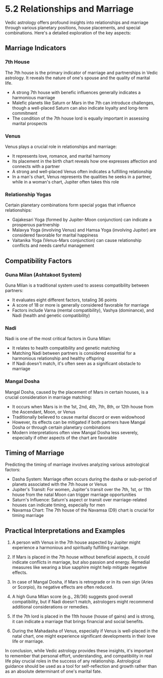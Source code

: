 # 5.2 Relationships and Marriage

Vedic astrology offers profound insights into relationships and marriage through various planetary positions, house placements, and special combinations. Here's a detailed exploration of the key aspects:

## Marriage Indicators

### 7th House

The 7th house is the primary indicator of marriage and partnerships in Vedic astrology. It reveals the nature of one's spouse and the quality of marital life. 

- A strong 7th house with benefic influences generally indicates a harmonious marriage
- Malefic planets like Saturn or Mars in the 7th can introduce challenges, though a well-placed Saturn can also indicate loyalty and long-term commitment
- The condition of the 7th house lord is equally important in assessing marital prospects

### Venus

Venus plays a crucial role in relationships and marriage:

- It represents love, romance, and marital harmony
- Its placement in the birth chart reveals how one expresses affection and connects with a partner
- A strong and well-placed Venus often indicates a fulfilling relationship
- In a man's chart, Venus represents the qualities he seeks in a partner, while in a woman's chart, Jupiter often takes this role

### Relationship Yogas

Certain planetary combinations form special yogas that influence relationships:

- Gajakesari Yoga (formed by Jupiter-Moon conjunction) can indicate a prosperous partnership
- Malavya Yoga (involving Venus) and Hamsa Yoga (involving Jupiter) are considered favorable for marital happiness
- Vaitanika Yoga (Venus-Mars conjunction) can cause relationship conflicts and needs careful management

## Compatibility Factors

### Guna Milan (Ashtakoot System)

Guna Milan is a traditional system used to assess compatibility between partners:

- It evaluates eight different factors, totaling 36 points
- A score of 18 or more is generally considered favorable for marriage
- Factors include Varna (mental compatibility), Vashya (dominance), and Nadi (health and genetic compatibility)

### Nadi

Nadi is one of the most critical factors in Guna Milan:

- It relates to health compatibility and genetic matching
- Matching Nadi between partners is considered essential for a harmonious relationship and healthy offspring
- If Nadi doesn't match, it's often seen as a significant obstacle to marriage

### Mangal Dosha

Mangal Dosha, caused by the placement of Mars in certain houses, is a crucial consideration in marriage matching:

- It occurs when Mars is in the 1st, 2nd, 4th, 7th, 8th, or 12th house from the Ascendant, Moon, or Venus
- Traditionally believed to cause marital discord or even widowhood
- However, its effects can be mitigated if both partners have Mangal Dosha or through certain planetary combinations
- Modern interpretations often view Mangal Dosha less severely, especially if other aspects of the chart are favorable

## Timing of Marriage

Predicting the timing of marriage involves analyzing various astrological factors:

- Dasha System: Marriage often occurs during the dasha or sub-period of planets associated with the 7th house or Venus
- Jupiter's Transit: For women, Jupiter's transit over the 7th, 1st, or 11th house from the natal Moon can trigger marriage opportunities
- Saturn's Influence: Saturn's aspect or transit over marriage-related houses can indicate timing, especially for men
- Navamsa Chart: The 7th house of the Navamsa (D9) chart is crucial for timing marriage

## Practical Interpretations and Examples

1. A person with Venus in the 7th house aspected by Jupiter might experience a harmonious and spiritually fulfilling marriage.

2. If Mars is placed in the 7th house without beneficial aspects, it could indicate conflicts in marriage, but also passion and energy. Remedial measures like wearing a blue sapphire might help mitigate negative effects.

3. In case of Mangal Dosha, if Mars is retrograde or in its own sign (Aries or Scorpio), its negative effects are often reduced.

4. A high Guna Milan score (e.g., 28/36) suggests good overall compatibility, but if Nadi doesn't match, astrologers might recommend additional considerations or remedies.

5. If the 7th lord is placed in the 11th house (house of gains) and is strong, it can indicate a marriage that brings financial and social benefits.

6. During the Mahadasha of Venus, especially if Venus is well-placed in the natal chart, one might experience significant developments in their love life or marriage.

In conclusion, while Vedic astrology provides these insights, it's important to remember that personal effort, understanding, and compatibility in real life play crucial roles in the success of any relationship. Astrological guidance should be used as a tool for self-reflection and growth rather than as an absolute determinant of one's marital fate. 